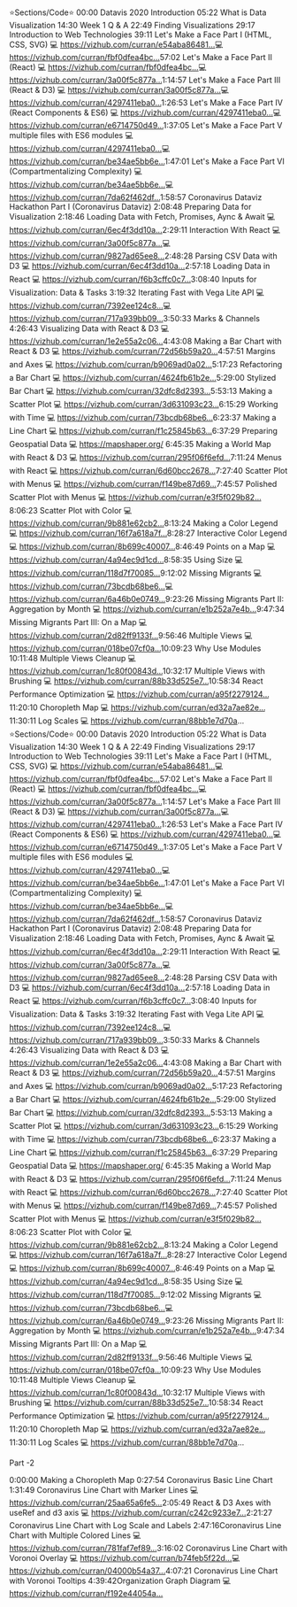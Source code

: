 
⭐️Sections/Code⭐️
00:00​ Datavis 2020 Introduction
05:22​ What is Data Visualization
14:30​ Week 1 Q & A
22:49​ Finding Visualizations
29:17​ Introduction to Web Technologies
39:11​ Let's Make a Face Part I (HTML, CSS, SVG)
  💻 https://vizhub.com/curran/e54aba86481...​
  💻 https://vizhub.com/curran/fbf0dfea4bc...​
57:02​ Let's Make a Face Part II (React)
  💻 https://vizhub.com/curran/fbf0dfea4bc...​
  💻 https://vizhub.com/curran/3a00f5c877a...​
1:14:57​ Let's Make a Face Part III (React & D3)
  💻 https://vizhub.com/curran/3a00f5c877a...​
  💻 https://vizhub.com/curran/4297411eba0...​
1:26:53​ Let's Make a Face Part IV (React Components & ES6)
  💻 https://vizhub.com/curran/4297411eba0...​
  💻 https://vizhub.com/curran/e6714750d49...​
1:37:05​ Let's Make a Face Part V multiple files with ES6 modules
  💻 https://vizhub.com/curran/4297411eba0...​
  💻 https://vizhub.com/curran/be34ae5bb6e...​
1:47:01​ Let's Make a Face Part VI (Compartmentalizing Complexity)
  💻 https://vizhub.com/curran/be34ae5bb6e...​
  💻 https://vizhub.com/curran/7da62f462df...​
1:58:57​ Coronavirus Dataviz Hackathon Part I (Coronavirus Dataviz)
2:08:48​ Preparing Data for Visualization
2:18:46​ Loading Data with Fetch, Promises, Aync & Await
  💻 https://vizhub.com/curran/6ec4f3dd10a...​
2:29:11​ Interaction With React
  💻 https://vizhub.com/curran/3a00f5c877a...​
  💻 https://vizhub.com/curran/9827ad65ee8...​
2:48:28​ Parsing CSV Data with D3
  💻 https://vizhub.com/curran/6ec4f3dd10a...​
2:57:18​ Loading Data in React
  💻 https://vizhub.com/curran/f6b3cffc0c7...​
3:08:40​ Inputs for Visualization: Data & Tasks
3:19:32​ Iterating Fast with Vega Lite API
  💻 https://vizhub.com/curran/7392ee124c8...​
  💻 https://vizhub.com/curran/717a939bb09...​
3:50:33​ Marks & Channels
4:26:43​ Visualizing Data with React & D3
  💻 https://vizhub.com/curran/1e2e55a2c06...​
4:43:08​ Making a Bar Chart with React & D3
  💻 https://vizhub.com/curran/72d56b59a20...​
4:57:51​ Margins and Axes
  💻 https://vizhub.com/curran/b9069ad0a02...​
5:17:23​ Refactoring a Bar Chart
  💻 https://vizhub.com/curran/4624fb61b2e...​
5:29:00​ Stylized Bar Chart
  💻 https://vizhub.com/curran/32dfc8d2393...​
5:53:13​ Making a Scatter Plot
  💻 https://vizhub.com/curran/3d631093c23...​
6:15:29​ Working with Time
  💻 https://vizhub.com/curran/73bcdb68be6...​
6:23:37​ Making a Line Chart
  💻 https://vizhub.com/curran/f1c25845b63...​
6:37:29​ Preparing Geospatial Data
  💻 https://mapshaper.org/​
6:45:35​ Making a World Map with React & D3
  💻 https://vizhub.com/curran/295f06f6efd...​
7:11:24​ Menus with React
  💻 https://vizhub.com/curran/6d60bcc2678...​
7:27:40​ Scatter Plot with Menus
  💻 https://vizhub.com/curran/f149be87d69...​
7:45:57​ Polished Scatter Plot with Menus
  💻 https://vizhub.com/curran/e3f5f029b82...​
8:06:23​ Scatter Plot with Color
  💻 https://vizhub.com/curran/9b881e62cb2...​
8:13:24​ Making a Color Legend
  💻 https://vizhub.com/curran/16f7a618a7f...​
8:28:27​ Interactive Color Legend
  💻 https://vizhub.com/curran/8b699c40007...​
8:46:49​ Points on a Map
  💻 https://vizhub.com/curran/4a94ec9d1cd...​
8:58:35​ Using Size
  💻 https://vizhub.com/curran/118d7f70085...​
9:12:02​ Missing Migrants
  💻 https://vizhub.com/curran/73bcdb68be6...​
  💻 https://vizhub.com/curran/6a46b0e0749...​
9:23:26​ Missing Migrants Part II: Aggregation by Month
  💻 https://vizhub.com/curran/e1b252a7e4b...​
9:47:34​ Missing Migrants Part III: On a Map
  💻 https://vizhub.com/curran/2d82ff9133f...​
9:56:46​ Multiple Views
  💻 https://vizhub.com/curran/018be07cf0a...​
10:09:23​ Why Use Modules
10:11:48​ Multiple Views Cleanup
  💻 https://vizhub.com/curran/1c80f00843d...​
10:32:17​ Multiple Views with Brushing
  💻 https://vizhub.com/curran/88b33d525e7...​
10:58:34​ React Performance Optimization
  💻 https://vizhub.com/curran/a95f2279124...​
11:20:10​ Choropleth Map
  💻 https://vizhub.com/curran/ed32a7ae82e...​
11:30:11​ Log Scales
  💻 https://vizhub.com/curran/88bb1e7d70a...
⭐️Sections/Code⭐️
00:00​ Datavis 2020 Introduction
05:22​ What is Data Visualization
14:30​ Week 1 Q & A
22:49​ Finding Visualizations
29:17​ Introduction to Web Technologies
39:11​ Let's Make a Face Part I (HTML, CSS, SVG)
  💻 https://vizhub.com/curran/e54aba86481...​
  💻 https://vizhub.com/curran/fbf0dfea4bc...​
57:02​ Let's Make a Face Part II (React)
  💻 https://vizhub.com/curran/fbf0dfea4bc...​
  💻 https://vizhub.com/curran/3a00f5c877a...​
1:14:57​ Let's Make a Face Part III (React & D3)
  💻 https://vizhub.com/curran/3a00f5c877a...​
  💻 https://vizhub.com/curran/4297411eba0...​
1:26:53​ Let's Make a Face Part IV (React Components & ES6)
  💻 https://vizhub.com/curran/4297411eba0...​
  💻 https://vizhub.com/curran/e6714750d49...​
1:37:05​ Let's Make a Face Part V multiple files with ES6 modules
  💻 https://vizhub.com/curran/4297411eba0...​
  💻 https://vizhub.com/curran/be34ae5bb6e...​
1:47:01​ Let's Make a Face Part VI (Compartmentalizing Complexity)
  💻 https://vizhub.com/curran/be34ae5bb6e...​
  💻 https://vizhub.com/curran/7da62f462df...​
1:58:57​ Coronavirus Dataviz Hackathon Part I (Coronavirus Dataviz)
2:08:48​ Preparing Data for Visualization
2:18:46​ Loading Data with Fetch, Promises, Aync & Await
  💻 https://vizhub.com/curran/6ec4f3dd10a...​
2:29:11​ Interaction With React
  💻 https://vizhub.com/curran/3a00f5c877a...​
  💻 https://vizhub.com/curran/9827ad65ee8...​
2:48:28​ Parsing CSV Data with D3
  💻 https://vizhub.com/curran/6ec4f3dd10a...​
2:57:18​ Loading Data in React
  💻 https://vizhub.com/curran/f6b3cffc0c7...​
3:08:40​ Inputs for Visualization: Data & Tasks
3:19:32​ Iterating Fast with Vega Lite API
  💻 https://vizhub.com/curran/7392ee124c8...​
  💻 https://vizhub.com/curran/717a939bb09...​
3:50:33​ Marks & Channels
4:26:43​ Visualizing Data with React & D3
  💻 https://vizhub.com/curran/1e2e55a2c06...​
4:43:08​ Making a Bar Chart with React & D3
  💻 https://vizhub.com/curran/72d56b59a20...​
4:57:51​ Margins and Axes
  💻 https://vizhub.com/curran/b9069ad0a02...​
5:17:23​ Refactoring a Bar Chart
  💻 https://vizhub.com/curran/4624fb61b2e...​
5:29:00​ Stylized Bar Chart
  💻 https://vizhub.com/curran/32dfc8d2393...​
5:53:13​ Making a Scatter Plot
  💻 https://vizhub.com/curran/3d631093c23...​
6:15:29​ Working with Time
  💻 https://vizhub.com/curran/73bcdb68be6...​
6:23:37​ Making a Line Chart
  💻 https://vizhub.com/curran/f1c25845b63...​
6:37:29​ Preparing Geospatial Data
  💻 https://mapshaper.org/​
6:45:35​ Making a World Map with React & D3
  💻 https://vizhub.com/curran/295f06f6efd...​
7:11:24​ Menus with React
  💻 https://vizhub.com/curran/6d60bcc2678...​
7:27:40​ Scatter Plot with Menus
  💻 https://vizhub.com/curran/f149be87d69...​
7:45:57​ Polished Scatter Plot with Menus
  💻 https://vizhub.com/curran/e3f5f029b82...​
8:06:23​ Scatter Plot with Color
  💻 https://vizhub.com/curran/9b881e62cb2...​
8:13:24​ Making a Color Legend
  💻 https://vizhub.com/curran/16f7a618a7f...​
8:28:27​ Interactive Color Legend
  💻 https://vizhub.com/curran/8b699c40007...​
8:46:49​ Points on a Map
  💻 https://vizhub.com/curran/4a94ec9d1cd...​
8:58:35​ Using Size
  💻 https://vizhub.com/curran/118d7f70085...​
9:12:02​ Missing Migrants
  💻 https://vizhub.com/curran/73bcdb68be6...​
  💻 https://vizhub.com/curran/6a46b0e0749...​
9:23:26​ Missing Migrants Part II: Aggregation by Month
  💻 https://vizhub.com/curran/e1b252a7e4b...​
9:47:34​ Missing Migrants Part III: On a Map
  💻 https://vizhub.com/curran/2d82ff9133f...​
9:56:46​ Multiple Views
  💻 https://vizhub.com/curran/018be07cf0a...​
10:09:23​ Why Use Modules
10:11:48​ Multiple Views Cleanup
  💻 https://vizhub.com/curran/1c80f00843d...​
10:32:17​ Multiple Views with Brushing
  💻 https://vizhub.com/curran/88b33d525e7...​
10:58:34​ React Performance Optimization
  💻 https://vizhub.com/curran/a95f2279124...​
11:20:10​ Choropleth Map
  💻 https://vizhub.com/curran/ed32a7ae82e...​
11:30:11​ Log Scales
  💻 https://vizhub.com/curran/88bb1e7d70a...

Part -2

  0:00:00​ Making a Choropleth Map
0:27:54​ Coronavirus Basic Line Chart
1:31:49​ Coronavirus Line Chart with Marker Lines
  💻 https://vizhub.com/curran/25aa65a6fe5...​
2:05:49​ React & D3 Axes with useRef and d3 axis
  💻 https://vizhub.com/curran/c242c9233e7...​
2:21:27​ Coronavirus Line Chart with Log Scale and Labels
2:47:16​ Coronavirus Line Chart with Multiple Colored Lines
  💻 https://vizhub.com/curran/781faf7ef89...​
3:16:02​ Coronavirus Line Chart with Voronoi Overlay
  💻 https://vizhub.com/curran/b74feb5f22d...​
  💻 https://vizhub.com/curran/04000b54a37...​
4:07:21​ Coronavirus Line Chart with Voronoi Tooltips
4:39:42​ Organization Graph Diagram
  💻 https://vizhub.com/curran/f192e44054a...​
